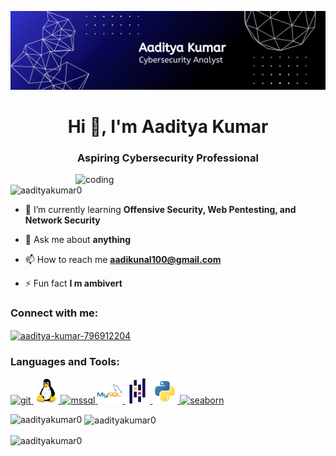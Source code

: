 ![logo](https://github.com/AadityaKumar0/AadityaKumar0/blob/main/Abstract%20Technology%20Profile%20LinkedIn%20Banner.png)
<h1 align="center">Hi 👋, I'm Aaditya Kumar</h1>
<h3 align="center">Aspiring Cybersecurity Professional</h3>
<img align="right" alt="coding" width="400" src="https://user-images.githubusercontent.com/74038190/212749447-bfb7e725-6987-49d9-ae85-2015e3e7cc41.gif"

<p align="left"> <img src="https://komarev.com/ghpvc/?username=aadityakumar0&label=Profile%20views&color=0e75b6&style=flat" alt="aadityakumar0" /> </p>

- 🌱 I’m currently learning **Offensive Security, Web Pentesting, and Network Security**

- 💬 Ask me about **anything**

- 📫 How to reach me **aadikunal100@gmail.com**

- ⚡ Fun fact **I m ambivert**

<h3 align="left">Connect with me:</h3>
<p align="left">
<a href="https://linkedin.com/in/aaditya-kumar-796912204" target="blank"><img align="center" src="https://raw.githubusercontent.com/rahuldkjain/github-profile-readme-generator/master/src/images/icons/Social/linked-in-alt.svg" alt="aaditya-kumar-796912204" height="30" width="40" /></a>
</p>

<h3 align="left">Languages and Tools:</h3>
<p align="left"> <a href="https://git-scm.com/" target="_blank" rel="noreferrer"> <img src="https://www.vectorlogo.zone/logos/git-scm/git-scm-icon.svg" alt="git" width="40" height="40"/> </a> <a href="https://www.linux.org/" target="_blank" rel="noreferrer"> <img src="https://raw.githubusercontent.com/devicons/devicon/master/icons/linux/linux-original.svg" alt="linux" width="40" height="40"/> </a> <a href="https://www.microsoft.com/en-us/sql-server" target="_blank" rel="noreferrer"> <img src="https://www.svgrepo.com/show/303229/microsoft-sql-server-logo.svg" alt="mssql" width="40" height="40"/> </a> <a href="https://www.mysql.com/" target="_blank" rel="noreferrer"> <img src="https://raw.githubusercontent.com/devicons/devicon/master/icons/mysql/mysql-original-wordmark.svg" alt="mysql" width="40" height="40"/> </a> <a href="https://pandas.pydata.org/" target="_blank" rel="noreferrer"> <img src="https://raw.githubusercontent.com/devicons/devicon/2ae2a900d2f041da66e950e4d48052658d850630/icons/pandas/pandas-original.svg" alt="pandas" width="40" height="40"/> </a> <a href="https://www.python.org" target="_blank" rel="noreferrer"> <img src="https://raw.githubusercontent.com/devicons/devicon/master/icons/python/python-original.svg" alt="python" width="40" height="40"/> </a> <a href="https://seaborn.pydata.org/" target="_blank" rel="noreferrer"> <img src="https://seaborn.pydata.org/_images/logo-mark-lightbg.svg" alt="seaborn" width="40" height="40"/> </a> </p>

<p><img align="left" src="https://github-readme-stats.vercel.app/api/top-langs?username=aadityakumar0&show_icons=true&locale=en&layout=compact" alt="aadityakumar0" /></p>

<p>&nbsp;<img align="center" src="https://github-readme-stats.vercel.app/api?username=aadityakumar0&show_icons=true&locale=en" alt="aadityakumar0" /></p>

<p><img align="center" src="https://github-readme-streak-stats.herokuapp.com/?user=aadityakumar0&" alt="aadityakumar0" /></p>
